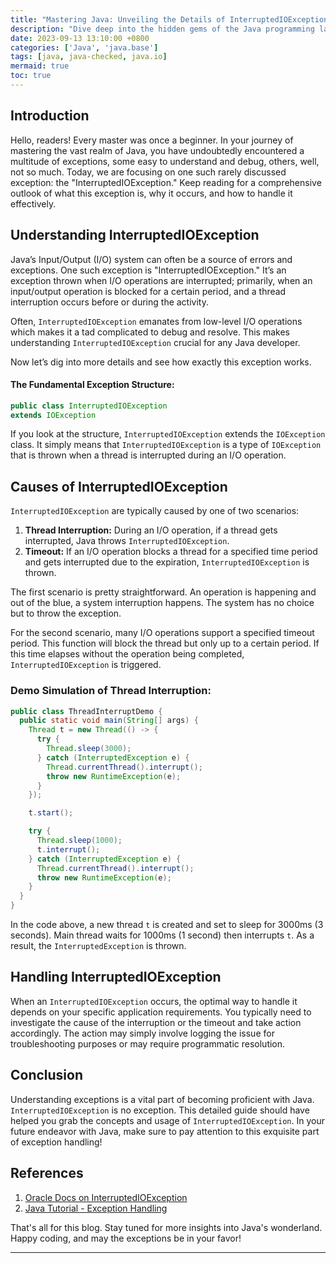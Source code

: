 ```yaml
---
title: "Mastering Java: Unveiling the Details of InterruptedIOException"
description: "Dive deep into the hidden gems of the Java programming language, with focus on the InterruptedIOException."
date: 2023-09-13 13:10:00 +0800
categories: ['Java', 'java.base']
tags: [java, java-checked, java.io]
mermaid: true
toc: true
---
```



## Introduction

Hello, readers! Every master was once a beginner. In your journey of mastering the vast realm of Java, you have undoubtedly encountered a multitude of exceptions, some easy to understand and debug, others, well, not so much. Today, we are focusing on one such rarely discussed exception: the "InterruptedIOException." Keep reading for a comprehensive outlook of what this exception is, why it occurs, and how to handle it effectively.

## Understanding InterruptedIOException

Java’s Input/Output (I/O) system can often be a source of errors and exceptions.
One such exception is "InterruptedIOException." It’s an exception thrown when I/O operations are interrupted; primarily, when an input/output operation is blocked for a certain period, and a thread interruption occurs before or during the activity.

Often, `InterruptedIOException` emanates from low-level I/O operations which makes it a tad complicated to debug and resolve. This makes understanding `InterruptedIOException` crucial for any Java developer.

Now let’s dig into more details and see how exactly this exception works.

#### The Fundamental Exception Structure:

```java
public class InterruptedIOException
extends IOException
```

If you look at the structure, `InterruptedIOException` extends the `IOException` class. It simply means that `InterruptedIOException` is a type of `IOException` that is thrown when a thread is interrupted during an I/O operation.

## Causes of InterruptedIOException

`InterruptedIOException` are typically caused by one of two scenarios:

1. **Thread Interruption:** During an I/O operation, if a thread gets interrupted, Java throws `InterruptedIOException`.
2. **Timeout:** If an I/O operation blocks a thread for a specified time period and gets interrupted due to the expiration, `InterruptedIOException` is thrown.

The first scenario is pretty straightforward. An operation is happening and out of the blue, a system interruption happens. The system has no choice but to throw the exception.

For the second scenario, many I/O operations support a specified timeout period. This function will block the thread but only up to a certain period. If this time elapses without the operation being completed, `InterruptedIOException` is triggered.

### Demo Simulation of Thread Interruption:

```java
public class ThreadInterruptDemo {
  public static void main(String[] args) {
    Thread t = new Thread(() -> {
      try {
        Thread.sleep(3000);
      } catch (InterruptedException e) {
        Thread.currentThread().interrupt();
        throw new RuntimeException(e);
      }
    });

    t.start();

    try {
      Thread.sleep(1000);
      t.interrupt();
    } catch (InterruptedException e) {
      Thread.currentThread().interrupt();
      throw new RuntimeException(e);
    }
  }
}
```

In the code above, a new thread `t` is created and set to sleep for 3000ms (3 seconds). Main thread waits for 1000ms (1 second) then interrupts `t`. As a result, the `InterruptedException` is thrown.

## Handling InterruptedIOException
When an `InterruptedIOException` occurs, the optimal way to handle it depends on your specific application requirements. You typically need to investigate the cause of the interruption or the timeout and take action accordingly. The action may simply involve logging the issue for troubleshooting purposes or may require programmatic resolution.

## Conclusion
Understanding exceptions is a vital part of becoming proficient with Java. `InterruptedIOException` is no exception. This detailed guide should have helped you grab the concepts and usage of `InterruptedIOException`. In your future endeavor with Java, make sure to pay attention to this exquisite part of exception handling!

## References
1. [Oracle Docs on InterruptedIOException](https://docs.oracle.com/javase/8/docs/api/java/io/InterruptedIOException.html)
2. [Java Tutorial - Exception Handling](https://docs.oracle.com/javase/tutorial/essential/exceptions/)

That's all for this blog. Stay tuned for more insights into Java's wonderland. Happy coding, and may the exceptions be in your favor!

---------

